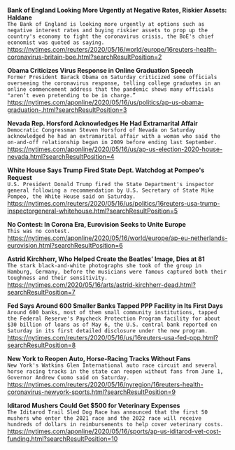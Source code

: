 **Bank of England Looking More Urgently at Negative Rates, Riskier Assets: Haldane**\
`The Bank of England is looking more urgently at options such as negative interest rates and buying riskier assets to prop up the country's economy to fight the coronavirus crisis, the BoE's chief economist was quoted as saying.`\
https://nytimes.com/reuters/2020/05/16/world/europe/16reuters-health-coronavirus-britain-boe.html?searchResultPosition=2

**Obama Criticizes Virus Response in Online Graduation Speech**\
`Former President Barack Obama on Saturday criticized some officials overseeing the coronavirus response, telling college graduates in an online commencement address that the pandemic shows many officials "aren’t even pretending to be in charge.”`\
https://nytimes.com/aponline/2020/05/16/us/politics/ap-us-obama-graduation-.html?searchResultPosition=3

**Nevada Rep. Horsford Acknowledges He Had Extramarital Affair**\
`Democratic Congressman Steven Horsford of Nevada on Saturday acknowledged he had an extramarital affair with a woman who said the on-and-off relationship began in 2009 before ending last September. `\
https://nytimes.com/aponline/2020/05/16/us/ap-us-election-2020-house-nevada.html?searchResultPosition=4

**White House Says Trump Fired State Dept. Watchdog at Pompeo's Request**\
`U.S. President Donald Trump fired the State Department's inspector general following a recommendation by U.S. Secretary of State Mike Pompeo, the White House said on Saturday.`\
https://nytimes.com/reuters/2020/05/16/us/politics/16reuters-usa-trump-inspectorgeneral-whitehouse.html?searchResultPosition=5

**No Contest: In Corona Era, Eurovision Seeks to Unite Europe**\
`This was no contest.`\
https://nytimes.com/aponline/2020/05/16/world/europe/ap-eu-netherlands-eurovision.html?searchResultPosition=6

**Astrid Kirchherr, Who Helped Create the Beatles’ Image, Dies at 81**\
`The stark black-and-white photographs she took of the group in Hamburg, Germany, before the musicians were famous captured both their toughness and their sensitivity.`\
https://nytimes.com/2020/05/16/arts/astrid-kirchherr-dead.html?searchResultPosition=7

**Fed Says Around 600 Smaller Banks Tapped PPP Facility in Its First Days**\
`Around 600 banks, most of them small community institutions, tapped the Federal Reserve's Paycheck Protection Program facility for about $30 billion of loans as of May 6, the U.S. central bank reported on Saturday in its first detailed disclosure under the new program.`\
https://nytimes.com/reuters/2020/05/16/us/16reuters-usa-fed-ppp.html?searchResultPosition=8

**New York to Reopen Auto, Horse-Racing Tracks Without Fans**\
`New York's Watkins Glen International auto race circuit and several horse racing tracks in the state can reopen without fans from June 1, Governor Andrew Cuomo said on Saturday. `\
https://nytimes.com/reuters/2020/05/16/nyregion/16reuters-health-coronavirus-newyork-sports.html?searchResultPosition=9

**Iditarod Mushers Could Get $500 for Veterinary Expenses**\
`The Iditarod Trail Sled Dog Race has announced that the first 50 mushers who enter the 2021 race and the 2022 race will receive hundreds of dollars in reimbursements to help cover veterinary costs.`\
https://nytimes.com/aponline/2020/05/16/sports/ap-us-iditarod-vet-cost-funding.html?searchResultPosition=10

